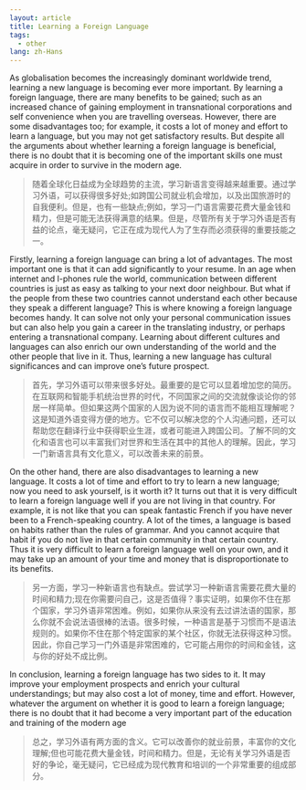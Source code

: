 ```yaml
---
layout: article
title: Learning a Foreign Language 
tags:
  - other
lang: zh-Hans
---
```


<!--more-->

As globalisation becomes the increasingly dominant worldwide trend, learning a new language is becoming ever more important. By learning a foreign language, there are many benefits to be gained; such as an increased chance of gaining employment in transnational corporations and self convenience when you are travelling overseas. However, there are some disadvantages too; for example, it costs a lot of money and effort to learn a language, but you may not get satisfactory results. But despite all the arguments about whether learning a foreign language is beneficial, there is no doubt that it is becoming one of the important skills one must acquire in order to survive in the modern age.

> 随着全球化日益成为全球趋势的主流，学习新语言变得越来越重要。通过学习外语，可以获得很多好处;如跨国公司就业机会增加，以及出国旅游时的自我便利。但是，也有一些缺点;例如，学习一门语言需要花费大量金钱和精力，但是可能无法获得满意的结果。但是，尽管所有关于学习外语是否有益的论点，毫无疑问，它正在成为现代人为了生存而必须获得的重要技能之一。

Firstly, learning a foreign language can bring a lot of advantages. The most important one is that it can add significantly to your resume. In an age when internet and I-phones rule the world, communication between different countries is just as easy as talking to your next door neighbour. But what if the people from these two countries cannot understand each other because they speak a different language? This is where knowing a foreign language becomes handy. It can solve not only your personal communication issues but can also help you gain a career in the translating industry, or perhaps entering a transnational company. Learning about different cultures and languages can also enrich our own understanding of the world and the other people that live in it. Thus, learning a new language has cultural significances and can improve one’s future prospect.

> 首先，学习外语可以带来很多好处。最重要的是它可以显着增加您的简历。在互联网和智能手机统治世界的时代，不同国家之间的交流就像谈论你的邻居一样简单。但如果这两个国家的人因为说不同的语言而不能相互理解呢？这是知道外语变得方便的地方。它不仅可以解决您的个人沟通问题，还可以帮助您在翻译行业中获得职业生涯，或者可能进入跨国公司。了解不同的文化和语言也可以丰富我们对世界和生活在其中的其他人的理解。因此，学习一门新语言具有文化意义，可以改善未来的前景。

On the other hand, there are also disadvantages to learning a new language. It costs a lot of time and effort to try to learn a new language; now you need to ask yourself, is it worth it? It turns out that it is very difficult to learn a foreign language well if you are not living in that country. For example, it is not like that you can speak fantastic French if you have never been to a French-speaking country. A lot of the times, a language is based on habits rather than the rules of grammar. And you cannot acquire that habit if you do not live in that certain community in that certain country. Thus it is very difficult to learn a foreign language well on your own, and it may take up an amount of your time and money that is disproportionate to its benefits.

> 另一方面，学习一种新语言也有缺点。尝试学习一种新语言需要花费大量的时间和精力;现在你需要问自己，这是否值得？事实证明，如果你不住在那个国家，学习外语非常困难。例如，如果你从来没有去过讲法语的国家，那么你就不会说法语很棒的法语。很多时候，一种语言是基于习惯而不是语法规则的。如果你不住在那个特定国家的某个社区，你就无法获得这种习惯。因此，你自己学习一门外语是非常困难的，它可能占用你的时间和金钱，这与你的好处不成比例。

In conclusion, learning a foreign language has two sides to it. It may improve your employment prospects and enrich your cultural understandings; but may also cost a lot of money, time and effort. However, whatever the argument on whether it is good to learn a foreign language; there is no doubt that it had become a very important part of the education and training of the modern age

> 总之，学习外语有两方面的含义。它可以改善你的就业前景，丰富你的文化理解;但也可能花费大量金钱，时间和精力。但是，无论有关学习外语是否好的争论，毫无疑问，它已经成为现代教育和培训的一个非常重要的组成部分。